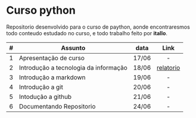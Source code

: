 # Curso python

Repositorio desenvolvido para o curso de paython, aonde encontraresmos todo conteudo estudado no curso, e todo trabalho feito por **itallo**.

|#| Assunto|data| Link | 
|-|-|-|:-:|
|1| Apresentação de curso| 17/06|-
|2|Introdução a tecnologia da informação|18/06|[relatorio](./aulas/aula2.md)|
|3|Introdução a markdown|19/06|-
|4|Introdução a git|20/06|-
|5|Intodução a github|21/06|-
|6|Documentando Repositorio|24/06|-